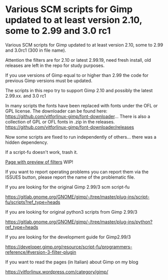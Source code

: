 # Various SCM scripts for Gimp updated to at least version 2.10, some to 2.99 and 3.0 rc1
Various SCM scripts for Gimp updated to at least version 2.10, some to 2.99 and 3.0rc1 (300 in file name).

Attention the filters are for 2.10 or latest 2.99.19, need fresh install, old releases are left in the repo for study purposes.

If you use versions of Gimp equal to or higher than 2.99 the code for previous Gimp versions must be updated.

The scripts in this repo try to support Gimp 2.10 and possibly the latest 2.99.xx. and 3.0 rc1

In many scripts the fonts have been replaced with fonts under the OFL or GPL license. The downloader can be found here:
https://github.com/vitforlinux-gimp/font-downloader... There is also a collection of GPL or OFL fonts in .zip in the releases.
https://github.com/vitforlinux-gimp/font-downloader/releases

Now some scripts are fixed to run independently of others... there was a hidden dependency.

If a script-fu doesn't work, trash it.

[Page with preview of filters](https://vitforlinux-gimp.github.io/) WIP!

If you want to report operating problems you can report them via the ISSUES button, please report the name of the problematic file.

If you are looking for the original Gimp 2.99/3 scm script-fu

https://gitlab.gnome.org/GNOME/gimp/-/tree/master/plug-ins/script-fu/scripts?ref_type=heads

If you are looking for original python3 scripts from Gimp 2.99/3

https://gitlab.gnome.org/GNOME/gimp/-/tree/master/plug-ins/python?ref_type=heads

If you are looking for the development guide for Gimp2.99/3

https://developer.gimp.org/resource/script-fu/programmers-reference/#version-3-filter-plugin

If you want to read the pages (in Italian) about Gimp on my blog

https://vitforlinux.wordpress.com/category/gimp/
